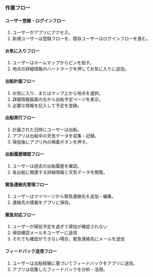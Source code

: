 ### 作業フロー

#### ユーザー登録・ログインフロー
1. ユーザーがアプリにアクセス。
2. 新規ユーザーは登録フローを、既存ユーザーはログインフローを進む。

#### お気に入りフロー
1. ユーザーはホームマップからピンを指す。
2. 地点の詳細情報のハートマークを押してお気に入りに追加。

#### 出船計画フロー
1. お気に入り、またはマップ上から地点を選択。
2. 詳細情報画面の左から出船予定ページを表示。
3. 必要な情報を記入して予定を登録。

#### 出船実行フロー
1. 計画された日時にユーザーは出船。
2. アプリは出船中の天気データを収集・記録。
3. 帰投後にアプリ内の帰着ボタンを押す。

#### 出船履歴確認フロー
1. ユーザーは過去の出船履歴を確認。
2. 各出船に関連する詳細情報と天気データを閲覧。

#### 緊急連絡先管理フロー
1. ユーザーはマイページから緊急連絡先を追加・編集。
2. 連絡先の情報をアプリに保存。

#### 緊急対応フロー
1. ユーザーが帰投予定を過ぎて帰投が確認されない
2. 帰投確認メールをユーザーに送信
3. それでも確認ができない場合、緊急連絡先にメールを送信

#### フィードバック送信フロー
1. ユーザーは出船経験に基づいてフィードバックをアプリに送信。
2. アプリは収集したフィードバックを分析・活用。
